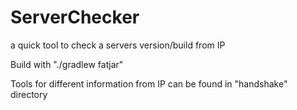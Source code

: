 # ServerChecker
a quick tool to check a servers version/build from IP

Build with "./gradlew fatjar"

Tools for different information from IP can be found in "handshake" directory

